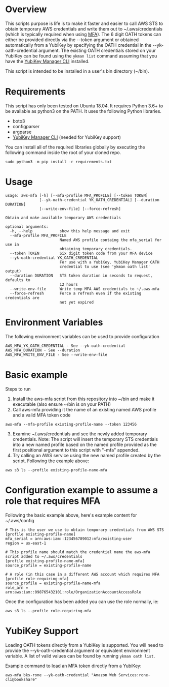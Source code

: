 # Overview 
This scripts purpose is life is to make it faster and easier to call AWS STS to obtain temporary AWS credentials and write them out to ~/.aws/credentials (which is typically required when using [MFA](https://aws.amazon.com/iam/features/mfa/)). The 6 digit OATH tokens can either be provided directly via the --token argument or obtained automatically from a YubiKey by specifying the OATH credential in the --yk-oath-credential argument. The existing OATH credentials stored on your YubiKey can be found using the `ykman list` command assuming that you have the [YubiKey Manager CLI](https://github.com/Yubico/yubikey-manager) installed.

This script is intended to be installed in a user's bin directory (~/bin).

# Requirements
This script has only been tested on Ubuntu 18.04. It requires Python 3.6+ to be available as python3 on the PATH. It uses the following Python libraries.
- boto3
- configparser
- argparse
- [YubiKey Manager CLI](https://github.com/Yubico/yubikey-manager) (needed for YubiKey support)

You can install all of the required libraries globally by executing the following command inside the root of your cloned repo.
```
sudo python3 -m pip install -r requirements.txt
```

# Usage
```
usage: aws-mfa [-h] [--mfa-profile MFA_PROFILE] [--token TOKEN]
               [--yk-oath-credential YK_OATH_CREDENTIAL] [--duration DURATION]
               [--write-env-file] [--force-refresh]

Obtain and make available temporary AWS credentials

optional arguments:
  -h, --help            show this help message and exit
  --mfa-profile MFA_PROFILE
                        Named AWS profile containg the mfa_serial for use in
                        obtaining temporary credentials.
  --token TOKEN         Six digit token code from your MFA device
  --yk-oath-credential YK_OATH_CREDENTIAL
                        For use with a YubiKey. YubiKey Manager OATH
                        credential to use (see 'ykman oath list' output)
  --duration DURATION   STS token duration in seconds to request, defaults to
                        12 hours
  --write-env-file      Write temp MFA AWS credentials to ~/.aws-mfa
  --force-refresh       Force a refresh even if the existing credentials are
                        not yet expired
```

# Environment Variables
The following environment variables can be used to provide configuration
```
AWS_MFA_YK_OATH_CREDENTIAL - See --yk-oath-credential
AWS_MFA_DURATION - See --duration
AWS_MFA_WRITE_ENV_FILE - See --write-env-file
```

# Basic example
Steps to run
1. Install the aws-mfa script from this repository into ~/bin and make it executable (also ensure ~/bin is on your PATH)
2. Call aws-mfa providing it the name of an existing named AWS profile and a valid MFA token code
```
aws-mfa --mfa-profile existing-profile-name --token 123456 
```
3. Examine ~/.aws/credentials and see the newly added temporary credentials. Note: The script will insert the temporary STS credentials into a new named profile based on the named profile provided as the first positional argument to this script with "-mfa" appended. 
4. Try calling an AWS service using the new named profile created by the script. Following the example above:
```
aws s3 ls --profile existing-profile-name-mfa
```

# Configuration example to assume a role that requires MFA 
Following the basic example above, here's example content for ~/.aws/config
```
# This is the user we use to obtain temporary credentials from AWS STS
[profile existing-profile-name]
mfa_serial = arn:aws:iam::123456789012:mfa/existing-user
region = us-east-1

# This profile name should match the credential name the aws-mfa script added to ~/.aws/credentials
[profile existing-profile-name-mfa]
source_profile = existing-profile-name 

# A role (in this case in a different AWS account which requires MFA
[profile role-requiring-mfa]
source_profile = existing-profile-name-mfa 
role_arn = arn:aws:iam::098765432101:role/OrganizationAccountAccessRole
```

Once the configuration has been added you can use the role normally, ie:
```
aws s3 ls --profile role-requiring-mfa
```

# YubiKey Support
Loading OATH tokens directly from a YubiKey is supported. You will need to provide the --yk-oath-credential argument or equivalent environment variable.
A list of valid values can be found by running `ykman oath list`.

Example command to load an MFA token directly from a YubiKey:
```
aws-mfa bks-rone --yk-oath-credential "Amazon Web Services:rone-cli@bookshare"
```